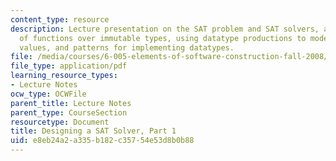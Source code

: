 ```yaml
---
content_type: resource
description: Lecture presentation on the SAT problem and SAT solvers, a new paradigm
  of functions over immutable types, using datatype productions to model structured
  values, and patterns for implementing datatypes.
file: /media/courses/6-005-elements-of-software-construction-fall-2008/e8eb24a2a335b182c35754e53d8b0b88_MIT6_005f08_lec10.pdf
file_type: application/pdf
learning_resource_types:
- Lecture Notes
ocw_type: OCWFile
parent_title: Lecture Notes
parent_type: CourseSection
resourcetype: Document
title: Designing a SAT Solver, Part 1
uid: e8eb24a2-a335-b182-c357-54e53d8b0b88
---
```

